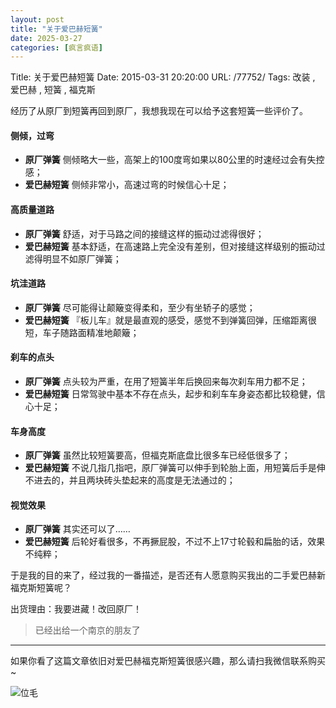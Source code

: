 ```yaml
---
layout: post
title: "关于爱巴赫短簧"
date: 2025-03-27
categories: [疯言疯语]
---
```


Title: 关于爱巴赫短簧
Date: 2015-03-31 20:20:00
URL: /77752/
Tags: 改装 , 爱巴赫 , 短簧 , 福克斯

经历了从原厂到短簧再回到原厂，我想我现在可以给予这套短簧一些评价了。

#### 侧倾，过弯

*   **原厂弹簧** 侧倾略大一些，高架上的100度弯如果以80公里的时速经过会有失控感；
*   **爱巴赫短簧** 侧倾非常小，高速过弯的时候信心十足；

#### 高质量道路

*   **原厂弹簧** 舒适，对于马路之间的接缝这样的振动过滤得很好；
*   **爱巴赫短簧** 基本舒适，在高速路上完全没有差别，但对接缝这样级别的振动过滤得明显不如原厂弹簧；

#### 坑洼道路

*   **原厂弹簧** 尽可能得让颠簸变得柔和，至少有坐轿子的感觉；
*   **爱巴赫短簧** 『板儿车』就是最直观的感受，感觉不到弹簧回弹，压缩距离很短，车子随路面精准地颠簸；

#### 刹车的点头

*   **原厂弹簧** 点头较为严重，在用了短簧半年后换回来每次刹车用力都不足；
*   **爱巴赫短簧** 日常驾驶中基本不存在点头，起步和刹车车身姿态都比较稳健，信心十足；

#### 车身高度

*   **原厂弹簧** 虽然比较短簧要高，但福克斯底盘比很多车已经低很多了；
*   **爱巴赫短簧** 不说几指几指吧，原厂弹簧可以伸手到轮胎上面，用短簧后手是伸不进去的，并且两块砖头垫起来的高度是无法通过的；

#### 视觉效果

*   **原厂弹簧** 其实还可以了……
*   **爱巴赫短簧** 后轮好看很多，不再撅屁股，不过不上17寸轮毂和扁胎的话，效果不纯粹；

于是我的目的来了，经过我的一番描述，是否还有人愿意购买我出的二手爱巴赫新福克斯短簧呢？

出货理由：我要进藏！改回原厂！

> 已经出给一个南京的朋友了

* * *

如果你看了这篇文章依旧对爱巴赫福克斯短簧很感兴趣，那么请扫我微信联系购买~

![位毛](http://img.weimao.me/2019-05-21-033247.png)